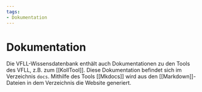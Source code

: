 ```yaml
---
tags:
- Dokumentation
---
```

# Dokumentation

Die VFLL-Wissensdatenbank enthält auch Dokumentationen zu den Tools des VFLL, z.B. zum [[KollTool]]. Diese Dokumentation befindet sich im Verzeichnis `docs`.  Mithilfe des Tools [[Mkdocs]] wird aus den [[Markdown]]-Dateien in dem Verzeichnis die Website [](https://kolltooldocs.vfll.de) generiert.

